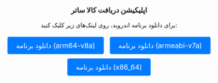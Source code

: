 
<br/>
<div align="center">
    <h3>اپلیکیشن دریافت کالا ساتر</h3>
    <p>برای دانلود برنامه اندروید، روی لینک‌های زیر کلیک کنید:</p>
    <a href="https://github.com/Milad-heydarloo/receive_the_product_app/raw/main/apk/app-arm64-v8a-release.apk" style="display: inline-block; padding: 10px 20px; margin: 5px; color: #fff; background-color: #007bff; text-decoration: none; border-radius: 4px; font-size: 16px; transition: background-color 0.3s ease;">دانلود برنامه (arm64-v8a)</a>
    <a href="https://github.com/Milad-heydarloo/receive_the_product_app/raw/main/apk/app-armeabi-v7a-release.apk" style="display: inline-block; padding: 10px 20px; margin: 5px; color: #fff; background-color: #007bff; text-decoration: none; border-radius: 4px; font-size: 16px; transition: background-color 0.3s ease;">دانلود برنامه (armeabi-v7a)</a>
    <a href="https://github.com/Milad-heydarloo/receive_the_product_app/raw/main/apk/app-x86_64-release.apk" style="display: inline-block; padding: 10px 20px; margin: 5px; color: #fff; background-color: #007bff; text-decoration: none; border-radius: 4px; font-size: 16px; transition: background-color 0.3s ease;">دانلود برنامه (x86_64)</a>
</div>
